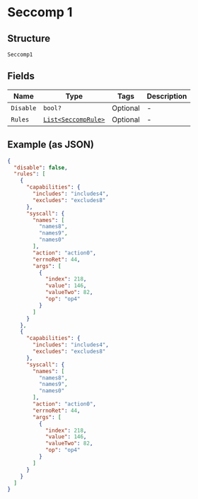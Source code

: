 
# Seccomp 1

## Structure

`Seccomp1`

## Fields

| Name | Type | Tags | Description |
|  --- | --- | --- | --- |
| `Disable` | `bool?` | Optional | - |
| `Rules` | [`List<SeccompRule>`](../../doc/models/seccomp-rule.md) | Optional | - |

## Example (as JSON)

```json
{
  "disable": false,
  "rules": [
    {
      "capabilities": {
        "includes": "includes4",
        "excludes": "excludes8"
      },
      "syscall": {
        "names": [
          "names8",
          "names9",
          "names0"
        ],
        "action": "action0",
        "errnoRet": 44,
        "args": [
          {
            "index": 218,
            "value": 146,
            "valueTwo": 82,
            "op": "op4"
          }
        ]
      }
    },
    {
      "capabilities": {
        "includes": "includes4",
        "excludes": "excludes8"
      },
      "syscall": {
        "names": [
          "names8",
          "names9",
          "names0"
        ],
        "action": "action0",
        "errnoRet": 44,
        "args": [
          {
            "index": 218,
            "value": 146,
            "valueTwo": 82,
            "op": "op4"
          }
        ]
      }
    }
  ]
}
```

